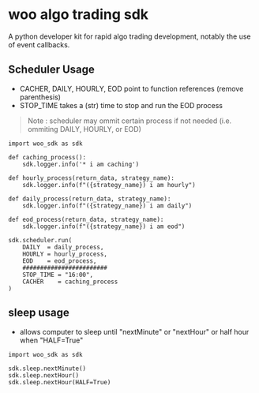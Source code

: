 # woo algo trading sdk
A python developer kit for rapid algo trading development, notably the use of event callbacks.

## Scheduler Usage
- CACHER, DAILY, HOURLY, EOD point to function references (remove parenthesis)
- STOP_TIME takes a (str) time to stop and run the EOD process
> Note : scheduler may ommit certain process if not needed (i.e. ommiting DAILY, HOURLY, or EOD)
```
import woo_sdk as sdk

def caching_process():
    sdk.logger.info('* i am caching')

def hourly_process(return_data, strategy_name):
    sdk.logger.info(f"({strategy_name}) i am hourly")

def daily_process(return_data, strategy_name):
    sdk.logger.info(f"({strategy_name}) i am daily")

def eod_process(return_data, strategy_name):
    sdk.logger.info(f"({strategy_name}) i am eod")

sdk.scheduler.run(
    DAILY  = daily_process,
    HOURLY = hourly_process,
    EOD    = eod_process,
    ########################
    STOP_TIME = "16:00",
    CACHER    = caching_process
)
```
## sleep usage
- allows computer to sleep until "nextMinute" or "nextHour" or half hour when "HALF=True"
```
import woo_sdk as sdk

sdk.sleep.nextMinute()
sdk.sleep.nextHour()
sdk.sleep.nextHour(HALF=True)
```
